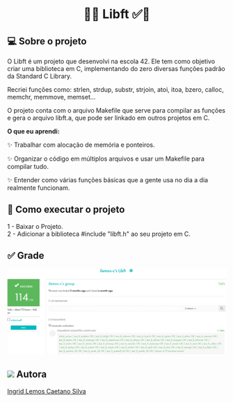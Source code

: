 <h1 align="center"> 
	  🚀✅ Libft ✅🚀
</h1>

## 💻 Sobre o projeto

O Libft é um projeto que desenvolvi na escola 42. Ele tem como objetivo criar uma biblioteca em C, implementando do zero diversas funções padrão da Standard C Library. 

Recriei funções como: strlen, strdup, substr, strjoin, atoi, itoa, bzero, calloc, memchr, memmove, memset...

O projeto conta com o arquivo Makefile que serve para compilar as funções e gera o arquivo libft.a, que pode ser linkado em outros projetos em C.

<strong>O que eu aprendi:</strong>

✨ Trabalhar com alocação de memória e ponteiros.

✨ Organizar o código em múltiplos arquivos e usar um Makefile para compilar tudo.

✨ Entender como várias funções básicas que a gente usa no dia a dia realmente funcionam.

## 🚀 Como executar o projeto

1 - Baixar o Projeto. <br>
2 - Adicionar a biblioteca #include "libft.h" ao seu projeto em C.

## ✅ Grade

![Web1](https://github.com/IngridLemosCaetano/libft/blob/main/src/libft.png)

## <img src="https://github.com/user-attachments/assets/c7002718-57e0-4c87-9a47-5c14e509d9ea" width="30px"/> Autora

<a href="https://br.linkedin.com/in/ingrid-lemos-caetano">
Ingrid Lemos Caetano Silva</a>

